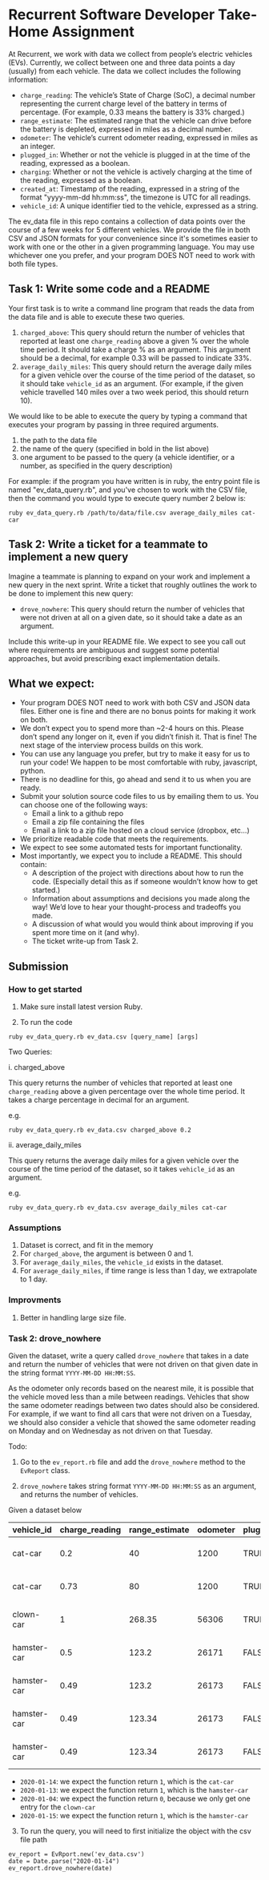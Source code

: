 # Recurrent Software Developer Take-Home Assignment

At Recurrent, we work with data we collect from people’s electric vehicles
(EVs). Currently, we collect between one and three data points a day (usually)
from each vehicle. The data we collect includes the following information:

- `charge_reading`: The vehicle’s State of Charge (SoC), a decimal number
  representing the current charge level of the battery in terms of percentage.
  (For example, 0.33 means the battery is 33% charged.)
- `range_estimate`: The estimated range that the vehicle can drive before the
  battery is depleted, expressed in miles as a decimal number.
- `odometer`: The vehicle’s current odometer reading, expressed in miles as an
  integer.
- `plugged_in`: Whether or not the vehicle is plugged in at the time of the
  reading, expressed as a boolean.
- `charging`: Whether or not the vehicle is actively charging at the time of
  the reading, expressed as a boolean.
- `created_at`: Timestamp of the reading, expressed in a string of the format
  "yyyy-mm-dd hh:mm:ss", the timezone is UTC for all readings.
- `vehicle_id`: A unique identifier tied to the vehicle, expressed as a
  string.

The ev_data file in this repo contains a collection of data points over the
course of a few weeks for 5 different vehicles. We provide the file in both
CSV and JSON formats for your convenience since it's sometimes easier to work
with one or the other in a given programming language. You may use whichever
one you prefer, and your program DOES NOT need to work with both file types.

## Task 1: Write some code and a README

Your first task is to write a command line program that reads the data from the
data file and is able to execute these two queries.

1.  `charged_above`: This query should return the number of vehicles that
    reported at least one `charge_reading` above a given % over the whole time
    period. It should take a charge % as an argument. This argument should be a
    decimal, for example 0.33 will be passed to indicate 33%.
2.  `average_daily_miles`: This query should return the average daily miles for
    a given vehicle over the course of the time period of the dataset, so it
    should take `vehicle_id` as an argument. (For example, if the given vehicle
    travelled 140 miles over a two week period, this should return 10).

We would like to be able to execute the query by typing a command that executes
your program by passing in three required arguments.

1.  the path to the data file
2.  the name of the query (specified in bold in the list above)
3.  one argument to be passed to the query (a vehicle identifier, or a number,
    as specified in the query description)

For example: if the program you have written is in ruby, the entry point
file is named "ev_data_query.rb", and you've chosen to work with the CSV
file, then the command you would type to execute query number 2 below is:

```
ruby ev_data_query.rb /path/to/data/file.csv average_daily_miles cat-car
```

## Task 2: Write a ticket for a teammate to implement a new query

Imagine a teammate is planning to expand on your work and implement a new query
in the next sprint. Write a ticket that roughly outlines the work to be done to
implement this new query:

- `drove_nowhere`: This query should return the number of vehicles that were
  not driven at all on a given date, so it should take a date as an argument.

Include this write-up in your README file. We expect to see you call out where
requirements are ambiguous and suggest some potential approaches, but avoid
prescribing exact implementation details.

## What we expect:

- Your program DOES NOT need to work with both CSV and JSON data files. Either
  one is fine and there are no bonus points for making it work on both.
- We don’t expect you to spend more than ~2-4 hours on this. Please don’t
  spend any longer on it, even if you didn’t finish it. That is fine! The next
  stage of the interview process builds on this work.
- You can use any language you prefer, but try to make it easy for us to run
  your code! We happen to be most comfortable with ruby, javascript, python.
- There is no deadline for this, go ahead and send it to us when you are
  ready.
- Submit your solution source code files to us by emailing them to us. You can
  choose one of the following ways:
  - Email a link to a github repo
  - Email a zip file containing the files
  - Email a link to a zip file hosted on a cloud service (dropbox, etc…)
- We prioritize readable code that meets the requirements.
- We expect to see some automated tests for important functionality.
- Most importantly, we expect you to include a README. This should contain:
  - A description of the project with directions about how to run the code.
    (Especially detail this as if someone wouldn’t know how to get started.)
  - Information about assumptions and decisions you made along the way! We’d
    love to hear your thought-process and tradeoffs you made.
  - A discussion of what would you would think about improving if you spent
    more time on it (and why).
  - The ticket write-up from Task 2.


## Submission

### How to get started

1. Make sure install latest version Ruby.

2. To run the code

```
ruby ev_data_query.rb ev_data.csv [query_name] [args]
```

Two Queries:

i. charged_above

This query returns the number of vehicles that reported at least one `charge_reading` above a given percentage over the whole time period. It takes a charge percentage in decimal for an argument.

e.g.

```
ruby ev_data_query.rb ev_data.csv charged_above 0.2
```

ii. average_daily_miles

This query returns the average daily miles for a given vehicle over the course of the time period of the dataset, so it takes `vehicle_id` as an argument.

e.g.

```
ruby ev_data_query.rb ev_data.csv average_daily_miles cat-car
```

### Assumptions

1. Dataset is correct, and fit in the memory
2. For `charged_above`, the argument is between 0 and 1.
3. For `average_daily_miles`, the `vehicle_id` exists in the dataset.
4. For `average_daily_miles`, if time range is less than 1 day, we extrapolate to 1 day.


### Improvments

1. Better in handling large size file.

### Task 2: drove_nowhere

Given the dataset, write a query called `drove_nowhere` that takes in a date and return the number of vehicles that were not driven on that given date in the string format `YYYY-MM-DD HH:MM:SS`.

As the odometer only records based on the nearest mile, it is possible that the vehicle moved less than a mile between readings. Vehicles that show the same odometer readings between two dates should also be considered. For example, if we want to find all cars that were not driven on a Tuesday, we should also consider a vehicle that showed the same odometer reading on Monday and on Wednesday as not driven on that Tuesday.

Todo:

1. Go to the `ev_report.rb` file and add the `drove_nowhere` method to the `EvReport` class.

2. `drove_nowhere` takes string format `YYYY-MM-DD HH:MM:SS` as an argument, and returns the number of vehicles.

Given a dataset below

| vehicle_id | charge_reading | range_estimate | odometer | plugged_in | charging | created_at |
| --- | --- | --- | --- | --- | --- | --- |
| cat-car | 0.2 | 40  | 1200 | TRUE | TRUE | 2020-01-13 12:01:03 |
| cat-car | 0.73 | 80  | 1200 | TRUE | TRUE | 2020-01-14 22:30:01 |
| clown-car | 1   | 268.35 | 56306 | TRUE | FALSE | 2020-01-04 5:58:52 |
| hamster-car | 0.5 | 123.2 | 26171 | FALSE | FALSE | 2020-01-13 11:52:57 |
| hamster-car | 0.49 | 123.2 | 26173 | FALSE | FALSE | 2020-01-13 13:49:38 |
| hamster-car | 0.49 | 123.34 | 26173 | FALSE | FALSE | 2020-01-14 12:24:08 | 
| hamster-car | 0.49 | 123.34 | 26173 | FALSE | FALSE | 2020-01-17 12:24:08 | 

- `2020-01-14`: we expect the function return `1`, which is the `cat-car`
- `2020-01-13`: we expect the function return `1`, which is the `hamster-car`
- `2020-01-04`: we expect the function return `0`, because we only get one entry for the `clown-car`
- `2020-01-15`: we expect the function return `1`, which is the `hamster-car`

3. To run the query, you will need to first initialize the object with the csv file path

```
ev_report = EvRport.new('ev_data.csv')
date = Date.parse("2020-01-14")
ev_report.drove_nowhere(date)
```

